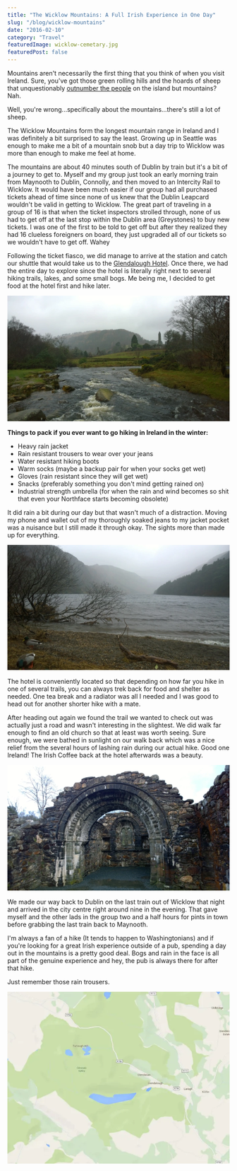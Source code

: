 ```yaml
---
title: "The Wicklow Mountains: A Full Irish Experience in One Day"
slug: "/blog/wicklow-mountains"
date: "2016-02-10"
category: "Travel"
featuredImage: wicklow-cemetary.jpg
featuredPost: false
---
```

Mountains aren't necessarily the first thing that you think of when you visit Ireland. Sure, you've got those green rolling hills and the hoards of sheep that unquestionably <a href="http://davidlansing.com/more-sheep-than-people-in-ireland/" target="_blank">outnumber the people</a> on the island but mountains? Nah.

Well, you're wrong...specifically about the mountains...there's still a lot of sheep.

The Wicklow Mountains form the longest mountain range in Ireland and I was definitely a bit surprised to say the least. Growing up in Seattle was enough to make me a bit of a mountain snob but a day trip to Wicklow was more than enough to make me feel at home.

The mountains are about 40 minutes south of Dublin by train but it's a bit of a journey to get to. Myself and my group just took an early morning&nbsp;train from Maynooth to Dublin, Connolly, and then moved to an Intercity Rail to Wicklow. It would have been much easier if our group had all purchased tickets ahead of time since none of us knew that the Dublin Leapcard wouldn't be valid in getting to Wicklow. The great part of traveling in a group of 16 is that when the ticket inspectors strolled through, none of us had to get off at the last stop within the Dublin area (Greystones) to buy new tickets. I was one of the first to be told to get off but after they realized they had 16 clueless foreigners on board, they just upgraded all of our tickets so we wouldn't have to get off. Wahey

Following the ticket fiasco, we did manage to arrive at the station and catch our shuttle that would take us to the&nbsp;<a href="http://www.glendaloughhotel.com/" target="_blank">Glendalough Hotel</a>. Once there, we had the entire day to explore since the hotel is literally right next to several hiking trails, lakes, and some small bogs. Me being me, I decided to get food at the hotel first and hike later.

![Two granola bars later, I was in a much better mood to explore. One minute, you see bridge, another a 200 year old tombstone, and another you're wiping rain out of your eyes. Speaking of rain...](./wicklow-stream.webp)

<b>Things to pack if you ever want to go hiking in Ireland in the winter:</b>
<ul>
 	<li>Heavy rain jacket</li>
 	<li>Rain resistant trousers to wear over your jeans</li>
 	<li>Water resistant hiking boots</li>
 	<li>Warm socks (maybe a backup pair for when your socks get wet)</li>
 	<li>Gloves (rain resistant since they will get wet)</li>
 	<li>Snacks (preferably something you don't mind getting rained on)</li>
 	<li>Industrial strength umbrella (for when the rain and wind becomes so shit that even your Northface starts becoming obsolete)</li>
</ul>

It did rain a bit during our day but that wasn't much of a distraction. Moving my phone and wallet out of my thoroughly soaked jeans to my jacket pocket was a nuisance but I still made it through okay. The sights more than made up for everything.

![If ducks can tough out the weather, so can you.](./wicklow-lake.webp)

The hotel is conveniently located so that depending on how far you hike in one of several trails, you can always trek back for food and shelter as needed. One tea break and a radiator was all I needed and I was good to head out for another shorter hike with a mate.

After heading out again we found the trail we wanted to check out was actually just a road and wasn't interesting in the slightest. We did walk far enough to find an old church so that at least was worth seeing. Sure enough, we were bathed in sunlight on our walk back which was a nice relief from the several hours of lashing rain during our actual hike. Good one Ireland! The Irish Coffee back at the hotel afterwards was a beauty.

![ It looks a bit broken but it's still worth trekking the mud path for.](./wicklow-monastery.webp)

We made our way back to Dublin on the last train out of Wicklow that night and arrived in the city centre right around nine in the evening. That gave myself and the other lads in the group two and a half hours for pints in town before grabbing the last train back to Maynooth.

I'm always a fan of a hike (It tends to happen to Washingtonians) and if you're looking for a great Irish experience outside of a pub, spending a day out in the mountains is a pretty good deal. Bogs and rain in the face is all part of the genuine experience and hey, the pub is always there for after that hike.

Just remember those rain trousers.

![The Stomping Grounds (Credit: Google)](./wicklow-map.webp)